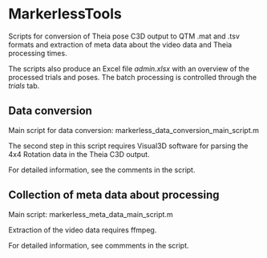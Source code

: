 # MarkerlessTools
Scripts for conversion of Theia pose C3D output to QTM .mat and .tsv formats and extraction of meta data about the video data and Theia processing times.

The scripts also produce an Excel file *admin.xlsx* with an overview of the processed trials and poses. The batch processing is controlled through the *trials* tab.

## Data conversion
Main script for data conversion: markerless_data_conversion_main_script.m

The second step in this script requires Visual3D software for parsing the 4x4 Rotation data in the Theia C3D output.

For detailed information, see the comments in the script.

## Collection of meta data about processing
Main script: markerless_meta_data_main_script.m

Extraction of the video data requires ffmpeg.

For detailed information, see commments in the script.
